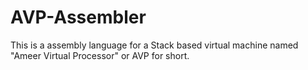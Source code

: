 # AVP-Assembler
This is a assembly language for a Stack based virtual machine named "Ameer Virtual Processor" or AVP for short.
